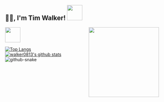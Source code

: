 <h2>🙏🏻, I'm Tim Walker! <img src="https://media.giphy.com/media/12oufCB0MyZ1Go/giphy.gif" width="50"></h2>
<img align='right' src="https://media.giphy.com/media/M9gbBd9nbDrOTu1Mqx/giphy.gif" width="230">
<img src="https://media.giphy.com/media/VgCDAzcKvsR6OM0uWg/giphy.gif" width="50">



[![Top Langs](https://github-readme-stats.vercel.app/api/top-langs/?username=walker0813&layout=compact)](https://github.com/anuraghazra/github-readme-stats)
<br/>
[![walker0813's github stats](https://github-readme-stats.vercel.app/api?username=walker0813)](https://github.com/anuraghazra/github-readme-stats)
<picture>
  <source media="(prefers-color-scheme: dark)" srcset="https://cdn.jsdelivr.net/gh/walker0813/walker0813/profile-snake-contrib/github-contribution-grid-snake-dark.svg" />
  <source media="(prefers-color-scheme: light)" srcset="https://cdn.jsdelivr.net/gh/walker0813/walker0813/profile-snake-contrib/github-contribution-grid-snake.svg" />
  <img alt="github-snake" src="https://cdn.jsdelivr.net/gh/walker0813/walker0813/profile-snake-contrib/github-contribution-grid-snake-dark.svg" />
</picture>
<!--END_SECTION:waka-->

